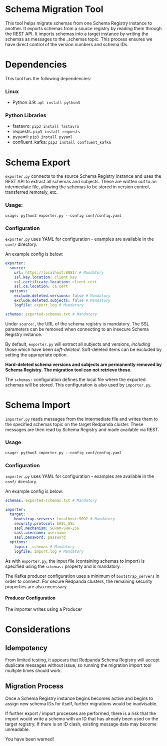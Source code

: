 # Schema Migration Tool

This tool helps migrate schemas from one Schema Registry instance to another. It exports schemas from a source registry by reading them through the REST API.
It imports schemas into a target instance by writing the schemas as messages to the \_schemas topic. This process ensures we have direct control of the version numbers and schema IDs.

# Dependencies

This tool has the following dependencies:

### Linux
- Python 3.9: `apt install python3`

### Python Libraries
- fastavro: `pip3 install fastavro`
- requests: `pip3 install requests`
- pyyaml: `pip3 install pyyaml`
- confluent_kafka: `pip3 install confluent_kafka`

# Schema Export

`exporter.py` connects to the source Schema Registry instance and uses the REST API to extract all schemas and subjects.
These are written out to an intermediate file, allowing the schemas to be stored in version control, transferred
remotely, etc.

###  Usage:
```shell
usage: python3 exporter.py --config conf/config.yaml
```

### Configuration

`exporter.py` uses YAML for configuration - examples are available in the `conf/` directory.

An example config is below:

```yaml
exporter:
  source:
    url: https://localhost:8081/ # Mandatory
    ssl.key.location: client.key
    ssl.certificate.location: client.cert
    ssl.ca.location: ca.cert
  options:
    exclude.deleted.versions: false # Mandatory
    exclude.deleted.subjects: false # Mandatory
    logfile: export.log # Mandatory

schemas: exported-schemas.txt # Mandatory
```

Under `source:`, the URL of the schema registry is mandatory. The SSL parameters can be removed when connecting to an insecure Schema Registry
instance.

By default, `exporter.py` will extract all subjects and versions, *including* those which have been *soft-deleted*.
Soft-deleted items can be excluded by setting the appropriate option.

**Hard-deleted schema versions and subjects are permanently removed by Schema Registry. The migration tool can not
retrieve these.**

The `schemas:` configuration defines the local file where the exported schemas will be stored. This configuration is also used by 
`importer.py`.

# Schema Import

`importer.py` reads messages from the intermediate file and writes them to the specified schemas topic on the target Redpanda
cluster. These messages are then read by Schema Registry and made available via REST.

### Usage

```shell
usage: python3 importer.py --config conf/config.yaml
```

### Configuration

`importer.py` uses YAML for configuration - examples are available in the `conf/` directory.

An example config is below:

```yaml
schemas: exported-schemas.txt # Mandatory

importer:
  target:
    bootstrap.servers: localhost:9092 # Mandatory
    security.protocol: SASL_SSL
    sasl.mechanism: SCRAM-SHA-256
    sasl.username: username
    sasl.password: password
  options:
    topic: _schemas # Mandatory
    logfile: import.log # Mandatory
```

As with `exporter.py`, the input file (containing schemas to import) is specified using the `schemas:` property and is
mandatory.

The Kafka producer configuration uses a minimum of `bootstrap_servers` in order to connect. For secure Redpanda
clusters, the remaining security properties are also necessary.

#### Producer Configuration

The importer writes using a Producer


# Considerations

## Idempotency

From limited testing, it appears that Redpanda Schema Registry will accept duplicate messages without issue, so running the migration
import tool multiple times should work.

## Migration Process

Once a Schema Registry instance begins becomes active and begins to assign new schema IDs for itself, further migrations would be inadvisable.

If further export / import processes are performed, there is a risk that the import would write a schema with an ID that
has already been used on the target registry. If there is an ID clash, existing message data may become unreadable.

You have been warned!